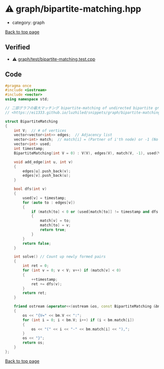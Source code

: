 <!-- mathjax config similar to math.stackexchange -->
<script type="text/javascript" async
  src="https://cdnjs.cloudflare.com/ajax/libs/mathjax/2.7.5/MathJax.js?config=TeX-MML-AM_CHTML">
</script>
<script type="text/x-mathjax-config">
  MathJax.Hub.Config({
    TeX: { equationNumbers: { autoNumber: "AMS" }},
    tex2jax: {
      inlineMath: [ ['$','$'] ],
      processEscapes: true
    },
    "HTML-CSS": { matchFontHeight: false },
    displayAlign: "left",
    displayIndent: "2em"
  });
</script>

<script type="text/javascript" src="https://cdnjs.cloudflare.com/ajax/libs/jquery/3.4.1/jquery.min.js"></script>
<script src="https://cdn.jsdelivr.net/npm/jquery-balloon-js@1.1.2/jquery.balloon.min.js" integrity="sha256-ZEYs9VrgAeNuPvs15E39OsyOJaIkXEEt10fzxJ20+2I=" crossorigin="anonymous"></script>
<script type="text/javascript" src="../../assets/js/copy-button.js"></script>
<link rel="stylesheet" href="../../assets/css/copy-button.css" />


# :warning: graph/bipartite-matching.hpp
* category: graph


[Back to top page](../../index.html)



## Verified
* :warning: [graph/test/bipartite-matching.test.cpp](../../verify/graph/test/bipartite-matching.test.cpp.html)


## Code
```cpp
#pragma once
#include <iostream>
#include <vector>
using namespace std;

// 二部グラフの最大マッチング bipartite-matching of undirected bipartite graph
// <https://ei1333.github.io/luzhiled/snippets/graph/bipartite-matching.html>

struct BipartiteMatching
{
    int V;  // # of vertices
    vector<vector<int>> edges;  // Adjacency list
    vector<int> match;  // match[i] = (Partner of i'th node) or -1 (No parter)
    vector<int> used;
    int timestamp;
    BipartiteMatching(int V = 0) : V(V), edges(V), match(V, -1), used(V, 0), timestamp(0) {}

    void add_edge(int u, int v)
    {
        edges[u].push_back(v);
        edges[v].push_back(u);
    }

    bool dfs(int v)
    {
        used[v] = timestamp;
        for (auto to : edges[v])
        {
            if (match[to] < 0 or (used[match[to]] != timestamp and dfs(match[to])))
            {
                match[v] = to;
                match[to] = v;
                return true;
            }
        }
        return false;
    }

    int solve() // Count up newly formed pairs
    {
        int ret = 0;
        for (int v = 0; v < V; v++) if (match[v] < 0)
        {
            ++timestamp;
            ret += dfs(v);
        }
        return ret;
    }

    friend ostream &operator<<(ostream &os, const BipartiteMatching &bm)
    {
        os << "{V=" << bm.V << ":";
        for (int i = 0; i < bm.V; i++) if (i < bm.match[i])
        {
            os << "(" << i << "-" << bm.match[i] << "),";
        }
        os << "}";
        return os;
    }
};

```

[Back to top page](../../index.html)

